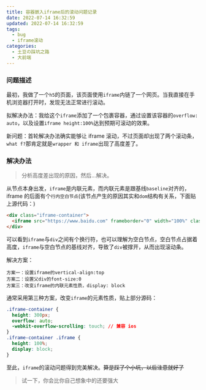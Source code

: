 ```yaml
---
title: 容器嵌入iframe后的滚动问题记录
date: 2022-07-14 16:32:59
updated: 2022-07-14 16:32:59
tags:
  - bug
  - iframe滚动
categories:
  - 土豆の踩坑之路
  - 大前端
---
```


### 问题描述

最初，我做了一个`h5`的页面，该页面使用`iframe`内链了一个网页。当我直接在手机浏览器打开时，发现无法正常进行滚动。

拟解决办法：我给这个`iframe`添加了一个包裹容器，通过设置该容器的`overflow: auto`，以及设置`iframe height:100%`达到预期可滚动的效果。

新问题：首轮解决办法确实能够让 iframe 滚动，不过页面却出现了两个滚动条，`what f?`那肯定就是`wrapper 和 iframe`出现了高度差了。

<!-- more -->

### 解决办法

> 分析高度差出现的原因，然后...解决。

从节点本身出发，`iframe`是内联元素，而内联元素是跟基线`baseline`对齐的，iframe 的后面有个`行内空白节点`(该节点产生的原因其实和`dom`结构有关系，下面贴上源代码：)

```html
<div class="iframe-container">
  <iframe src="https://www.baidu.com" frameborder="0" width="100%" class="iframe"></iframe>
</div>
```

可以看到`iframe`与`div`之间有个换行符，也可以理解为空白节点，空白节点占据着高度，`iframe`与空白节点的基线对齐，导致了`div`被撑开，从而出现滚动条。

解决方案：

```
方案一：设置iframe的vertical-align:top
方案二：设置父div的font-size:0
方案三：改变iframe的内联元素性质，display: block
```

通常采用第三种方案，改变`iframe`的元素性质，贴上部分源码：

```css
.iframe-container {
  height: 300px;
  overflow: auto;
  -webkit-overflow-scrolling: touch; // 兼容 ios
}
.iframe-container .iframe {
  height: 100%;
  display: block;
}
```

至此，`iframe`的滚动问题得到完美解决。~~算是踩了个小坑，以后注意就好了~~

> 试一下，你会比你自己想象中的还要强大
